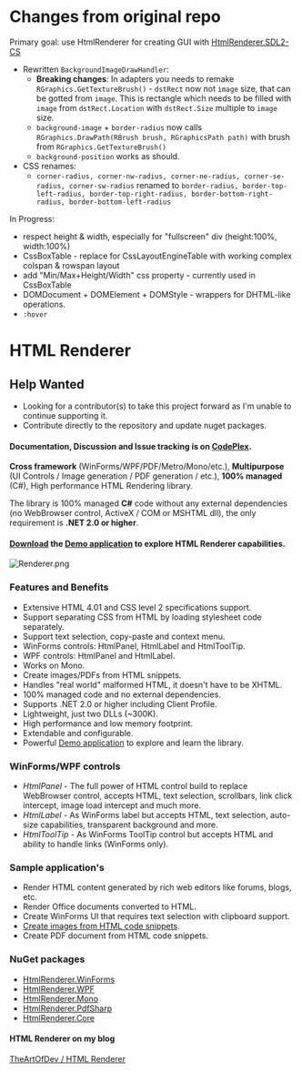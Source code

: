 Changes from original repo
=============

Primary goal: use HtmlRenderer for creating GUI with [HtmlRenderer.SDL2-CS](https://github.com/ru-ace/HtmlRenderer.SDL2-CS)

* Rewritten `BackgroundImageDrawHandler`:
    * **Breaking changes**:  In adapters you needs to remake `RGraphics.GetTextureBrush()` - `dstRect` now not `image` size, that can be gotted from `image`. This is rectangle which needs to be filled with `image` from `dstRect.Location` with `dstRect.Size` multiple to `image` size. 
    * `background-image` + `border-radius` now calls `RGraphics.DrawPath(RBrush brush, RGraphicsPath path)` with brush from `RGraphics.GetTextureBrush()`
    * `background-position` works as should.
* CSS renames:
    * `corner-radius, corner-nw-radius, corner-ne-radius, corner-se-radius, corner-sw-radius` renamed to `border-radius, border-top-left-radius, border-top-right-radius, border-bottom-right-radius, border-bottom-left-radius`
    
In Progress:
   * respect height & width, especially for "fullscreen" div (height:100%, width:100%) 
   * CssBoxTable - replace for CssLayoutEngineTable with working complex colspan & rowspan layout 
   * add "Min/Max+Height/Width" css property - currently used in CssBoxTable
   * DOMDocument + DOMElement + DOMStyle - wrappers for DHTML-like operations.
   * `:hover`
  
HTML Renderer
=============

## Help Wanted
* Looking for a contributor(s) to take this project forward as I'm unable to continue supporting it.
* Contribute directly to the repository and update nuget packages.

#### Documentation, Discussion and Issue tracking is on [CodePlex](https://htmlrenderer.codeplex.com/).

**Cross framework** (WinForms/WPF/PDF/Metro/Mono/etc.), **Multipurpose** (UI Controls / Image generation / PDF generation / etc.), **100% managed** (C#), High performance HTML Rendering library.

The library is 100% managed **C#** code without any external dependencies (no WebBrowser control, ActiveX / COM or MSHTML dll), the only requirement is **.NET 2.0 or higher**.

#### [Download](https://htmlrenderer.codeplex.com/releases/) the [Demo application](https://htmlrenderer.codeplex.com/wikipage?title=Demo%20application&referringTitle=Home) to explore HTML Renderer capabilities.

![Renderer.png](https://raw.githubusercontent.com/ArthurHub/HTML-Renderer/master/Art/demo_winforms.png)

### Features and Benefits
* Extensive HTML 4.01 and CSS level 2 specifications support.
* Support separating CSS from HTML by loading stylesheet code separately.
* Support text selection, copy-paste and context menu.
* WinForms controls: HtmlPanel, HtmlLabel and HtmlToolTip.
* WPF controls: HtmlPanel and HtmlLabel.
* Works on Mono.
* Create images/PDFs from HTML snippets.
* Handles "real world" malformed HTML, it doesn't have to be XHTML.
* 100% managed code and no external dependencies.
* Supports .NET 2.0 or higher including Client Profile.
* Lightweight, just two DLLs (~300K).
* High performance and low memory footprint.
* Extendable and configurable.
* Powerful [Demo application](https://htmlrenderer.codeplex.com/wikipage?title=Demo%20application&referringTitle=Home) to explore and learn the library.

### WinForms/WPF controls
* *HtmlPanel* - The full power of HTML control build to replace WebBrowser control, accepts HTML, text selection, scrollbars, link click intercept, image load intercept and much more.
* *HtmlLabel* - As WinForms label but accepts HTML, text selection, auto-size capabilities, transparent background and more.
* *HtmlToolTip* - As WinForms ToolTip control but accepts HTML and ability to handle links (WinForms only).

### Sample application's
* Render HTML content generated by rich web editors like forums, blogs, etc.
* Render Office documents converted to HTML.
* Create WinForms UI that requires text selection with clipboard support.
* [Create images from HTML code snippets](https://htmlrenderer.codeplex.com/wikipage?title=Image%20generation&referringTitle=Home).
* Create PDF document from HTML code snippets.

### NuGet packages
* [HtmlRenderer.WinForms](https://www.nuget.org/packages/HtmlRenderer.WinForms)
* [HtmlRenderer.WPF](https://www.nuget.org/packages/HtmlRenderer.WPF)
* [HtmlRenderer.Mono](https://www.nuget.org/packages/HtmlRenderer.Mono)
* [HtmlRenderer.PdfSharp](https://www.nuget.org/packages/HtmlRenderer.PdfSharp)
* [HtmlRenderer.Core](https://www.nuget.org/packages/HtmlRenderer.Core)

#### HTML Renderer on my blog
[TheArtOfDev / HTML Renderer](http://theartofdev.com/html-renderer/)
